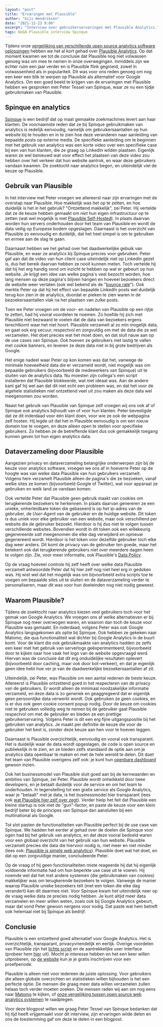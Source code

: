 ```yaml
---
layout: "post"
title: "Ervaringen met Plausible"
author: "Gijs Hendriksen"
date: "2021-12-23 9:00"
excerpt: "Interview over gebruikerservaringen met Plausible Analytics."
tags: NoGA Plausible interview Spinque
---
```


Tijdens onze [vergelijking van verschillende open source analytics software oplossingen](/2020/06/10/oswa.html) hebben we het al kort gehad over [Plausible Analytics](https://plausible.io). Op dat moment kwamen we tot de conclusie dat Plausible nog niet volwassen genoeg was om mee te nemen in onze overwegingen. Inmiddels zijn we echter ruim een jaar verder en is Plausible flink gegroeid, zowel in volwassenheid als in populariteit. Dit was voor ons reden genoeg om nog een keer een blik te werpen op Plausible als alternatief voor Google Analytics. Om een goed beeld te krijgen van de ervaringen met Plausible hebben we gesproken met Peter Tessel van Spinque, waar ze nu een tijdje gebruikmaken van Plausible.


## Spinque en analytics

[Spinque](https://spinque.com/) is een bedrijf dat op maat gemaakte zoekmachines levert aan haar klanten. De voornaamste reden dat ze bij Spinque gebruikmaken van analytics is redelijk eenvoudig, namelijk om gebruikersaantallen op hun website bij te houden en in te zien hoe deze veranderen naar aanleiding van bepaalde posts op externe media. De specifieke aanleiding om te beginnen met het gebruik van analytics was een korte video over een specifieke case bij een van hun klanten, die ze graag op LinkedIn wilden plaatsen. Eigenlijk waren ze wel benieuwd wat voor effect het plaatsen van deze video zou hebben over het verkeer dat hun website aantrok, en waar deze gebruikers vandaan kwamen. De zoektocht naar analytics begon, en uiteindelijk viel de keuze op Plausible.


## Gebruik van Plausible

In het interview met Peter vroegen we allereerst naar zijn ervaringen met de overstap naar Plausible. Hoe makkelijk was het op te zetten, en hoe duidelijk is het in het gebruik? "Ontzettend makkelijk", zei Peter. Hij vertelde dat ze de keuze hebben gemaakt om _niet_ hun eigen infrastructuur op te zetten (wat wel mogelijk is met [Plausible Self-Hosted](https://plausible.io/self-hosted-web-analytics)). In plaats daarvan worden hun servers onderhouden door het team van Plausible en wordt de data veilig op Europese bodem opgeslagen. Daarnaast is het overzicht van Plausible zo eenvoudig en duidelijk, dat het heel simpel is om te gebruiken en ermee aan de slag te gaan.

Daarnaast hebben we het gehad over het daadwerkelijke gebuik van Plausible, en waar ze analytics bij Spinque precies voor gebruiken. Peter gaf aan dat de video van hun client case uiteindelijk niet op LinkedIn gezet is, dus het bereik daarvan hebben ze nooit kunnen meten. Toch vertelde hij dat hij het erg handig vond om inzicht te hebben op wat er gebeurt op hun website. Je krijgt een idee van welke pagina's veel bezocht worden, hoe lang mensen op deze pagina's blijven hangen en hoeveel bezoekers direct de website weer verlaten (ook wel bekend als de "[bounce rate](https://plausible.io/docs/metrics-definitions#bounce-rate)"). Ook merkte Peter op dat hij het effect van bepaalde LinkedIn posts wel duidelijk terug kon zien in de analytics, doordat er pieken te zien waren in de bezoekersaantallen vlak na het plaatsen van zulke posts.

Toen we Peter vroegen om de voor- en nadelen van Plausible op een rijtje te zetten, had hij vooral voordelen te noemen. Zo hoefde hij zich met Plausible niet bezwaard te voelen dat de data van bezoekers ergens terechtkomt waar het niet hoort. Plausible verzamelt al zo min mogelijk data, en gaat ook erg secuur, respectvol en zorgvuldig om met de data die ze wel verzamelen. Het doet precies wat het moet doen, en dat sluit nauw aan op de use cases van Spinque. Ook hoeven ze gebruikers niet lastig te vallen met cookie banners, en leveren ze deze data niet in bij grote bedrijven als Google.

Het enige nadeel waar Peter op kon komen was dat het, vanwege de minimale hoeveelheid data die er verzameld wordt, niet mogelijk was om bepaalde gebruikers (bijvoorbeeld de medewerkers van Spinque) uit te sluiten van de analytics data. Nu moesten zijn collega's een script installeren dat Plausible blokkeerde, wat niet ideaal was. Aan de andere kant gaf hij wel aan dat dit niet echt een probleem was, en dat het voor de algehele statistieken niet ontzettend veel uit zou maken als deze data wel meegenomen zou worden.

Naast het gebruik van Plausible van Spinque zelf vroegen wij ons ook af of Spinque ook analytics bijhoudt van of voor hun klanten. Peter bevestigde dat ze dit inderdaad voor één klant doen, voor wie ze ook de webpagina zelf hosten. Hij legde uit dat het in Plausible eenvoudig is om een nieuw domein toe te voegen, en deze alleen open te stellen voor specifieke gebruikers. Zo hebben ze de betreffende klant dus ook gemakkelijk toegang kunnen geven tot hun eigen analytics data.


## Dataverzameling door Plausible

Aangezien privacy en dataverzameling belangrijke onderwerpen zijn bij de keuze voor analytics software, vroegen we ons af in hoeverre Peter op de hoogte was van welke data Plausible van hun gebruikers verzamelt. Volgens hem verzamelt Plausible alleen de pagina's die ze bezoeken, vanaf welke sites ze komen (bijvoorbeeld Google of Twitter), wat voor apparaat ze gebruiken en welk land ze vandaan komen.

Ook vertelde Peter dat Plausible geen gebruik maakt van cookies om terugkerende bezoekers te herkennen. In plaats daarvan genereren ze een unieke, onherleidbare token die gebaseerd is op het ip-adres van de gebruiker, de _User-Agent_ van de gebruiker en de huidige website. Dit token is dus uniek voor elke gebruiker van een website, maar ook verschillend per website die de gebruiker bezoekt. Hierdoor is hij dus niet te volgen tussen verschillende websites. Bovendien wordt in dit token ook een willekeurig gegenereerde _salt_ meegenomen die elke dag verwijderd en opnieuw gegenereerd wordt. Hierdoor is het token voor dezelfde gebruiker toch elke dag weer anders. Dit komt de privacy van de gebruiker ten goede, maar het betekent ook dat terugkerende gebruikers niet over meerdere dagen heen te volgen zijn. Zie, voor meer informatie, ook Plausible's [Data Policy](https://plausible.io/data-policy#how-we-count-unique-users-without-cookies).

Op de vraag hoeveel _controle_ hij zelf heeft over welke data Plausible verzamelt antwoordde Peter dat hij hier zelf nog niet heel erg in gedoken was. Hij wist wel dat het mogelijk was om bijvoorbeeld extra scripts toe te voegen om bepaalde sites uit te sluiten en de dataverzameling verder te personaliseren, maar dit was voor hun doeleinden nog niet nodig geweest.


## Waarom Plausible?

Tijdens de zoektocht naar analytics kiezen veel gebruikers toch voor het gemak van Google Analytics. We vroegen ons af welke alternatieven er bij Spinque nog meer overwogen waren, en waarom dan toch de keuze voor Plausible was gemaakt. En inderdaad, volgens Peter was ook Google Analytics langsgekomen als optie bij Spinque. Ook hebben ze gekeken naar Matomo, die qua functionaliteit wat dichter bij Google Analytics in de buurt komt. Voor de klant die ook gebruikmaakte van analytics hadden ze zelfs een keer met het gebruik van serverlogs geëxperimenteerd, bijvoorbeeld door te kijken naar hoe vaak het logo van de website opgevraagd werd. Hiervan was de conclusie dat dit erg onduidelijke resultaten oplevert (bijvoorbeeld door caching, maar ook door bot-verkeer), en dat je eigenlijk geen idee hebt hoe ver je van de daadwerkelijke bezoekersaantallen af zit.

Uiteindelijk, zei Peter, was Plausible om een aantal redenen de beste keuze. Allereerst is Plausible ontzettend goed in het respecteren van de privacy van de gebruikers. Er wordt alleen de minimaal noodzakelijke informatie verzameld, en deze data is zo generiek en geaggregeerd dat er eigenlijk geen persoonlijke data verwerkt wordt. Ook gebruiken ze geen cookies, en is er dus ook geen cookie consent popup nodig. Door de keuze om cookies niet te gebruiken volledig weg te nemen bij de gebruiker gaat Plausible respectvol om met de gebruiker en bieden ze een prettige gebruikerservaring. Volgens Peter is dit een erg fijne uitgangspositie bij het gebruiken van analytics. Je maakt per definitie de keuze die voor de gebruiker het best is, zonder deze keuze aan hen voor te hoeven leggen.

Daarnaast is Plausible overzichtelijk, eenvoudig en vooral ook transparant. Het is duidelijk waar de data wordt opgeslagen, de code is open source en publiekelijk in te zien, en ze bieden zelfs standaard de optie aan om je analytics data openbaar te maken en met de hele wereld te delen. Dit doet het team van Plausible overigens zelf ook: je kunt hun [openbare dashboard](https://plausible.io/plausible.io) gewoon inzien.

Ook het businessmodel van Plausible sluit goed aan bij de kernwaarden en ambities van Spinque, zei Peter. Plausible wordt ontwikkeld door twee developers, en je betaalt duidelijk voor de service en om het team te onderhouden. In tegenstelling tot een gratis service als Google Analytics, waar je "betaalt" met je data, is het businessmodel hier transparant (lees ook [wat Plausible hier zelf over zegt](https://plausible.io/open-source-website-analytics#google-analytics-is-free-so-why-is-plausible-analytics-cloud-not-free)). Verder hielp het feit dat Plausible een kleine startup is ook met de "gun"-factor, en paste de keuze voor een klein bedrijf beter bij de principes van Spinque dan aansluiten bij een multinational als Google.

Tot slot pasten de functionaliteiten van Plausible perfect bij de use case van Spinque. We hadden het eerder al gehad over de doelen die Spinque voor ogen had bij het gebruik van analytics, en dat deze vooral bedoeld waren voor een globaal overzicht van het gebruik van hun website. Plausible verzamelt precies die data die hiervoor nodig is, niet meer en niet minder (lees ook: [Plausible is simple web analytics](https://plausible.io/simple-web-analytics)). Plausible doet wat het doet, en dat op een zorgvuldige manier, concludeerde Peter.

Op de vraag of hij geen functionaliteiten miste reageerde hij dat hij eigenlijk voldoende informatie had om hun beperkte use case uit te voeren. Hij noemde wel dat het met andere systemen (die gebruikmaken van cookies) makkelijker was om terugkerende bezoekers te volgen. Vanwege de manier waarop Plausible unieke bezoekers telt (met een token die elke dag verandert) kan dit daarmee niet. Voor Spinque kwam het uiteindelijk neer op de vraag welke data ze precies nodig hebben. Je kunt altijd meer data verzamelen en meer willen weten, zoals ook bij Google Analytics gebeurt, maar dat vond Peter gewoon nergens voor nodig. Dat paste wat hem betreft ook helemaal niet bij Spinque als bedrijf.


## Conclusie

Plausible is een ontzettend goed alternatief voor Google Analytics. Het is overzichtelijk, transparant, privacyvriendelijk en eerlijk. Overige voordelen van Plausible zijn het [lichte script](https://plausible.io/lightweight-web-analytics) en de aantrekkelijke user interface (probeer hem [hier](https://plausible.io/plausible.io) uit). Mocht je interesse hebben en het een keer willen uitproberen, op [de website](https://plausible.io) kun je je gratis inschrijven voor een proefperiode.

Plausible is alleen niet voor iedereen de juiste oplossing. Voor gebruikers die alleen globale overzichten en statistieken willen bijhouden is het een perfecte optie. De mensen die graag meer data willen verzamelen zullen helaas toch verder moeten zoeken. Die mensen raden wij aan om nog eens naar [Matomo](https://matomo.org/) te kijken, of [onze vergelijking tussen open source web analytics systemen](/2020/06/12/oswa_f.html) te raadplegen.

Voor deze blogpost willen we graag Peter Tessel van Spinque bedanken dat hij tijd heeft vrijgemaakt voor dit interview, zijn ervaringen wilde delen en ons de toestemming gaf om deze te delen in een blogpost.
